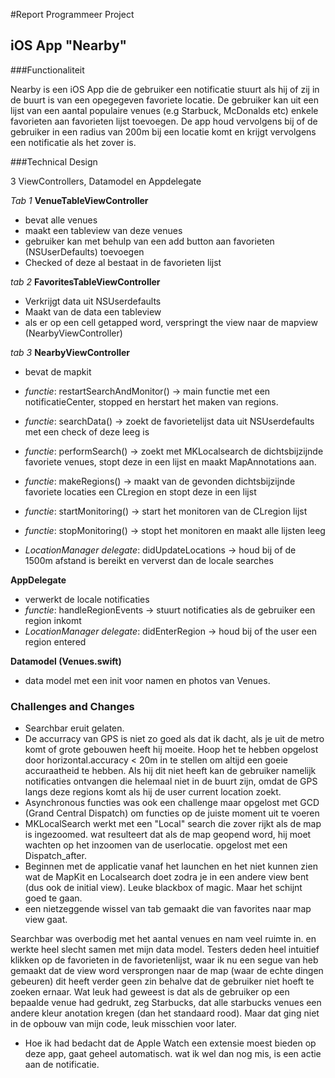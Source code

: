 #Report Programmeer Project

## iOS App "Nearby"

###Functionaliteit

Nearby is een iOS App die de gebruiker een notificatie stuurt als hij of zij in de buurt is van een opegegeven favoriete locatie. De gebruiker kan uit een lijst van een aantal populaire venues (e.g Starbuck, McDonalds etc) enkele favorieten aan favorieten lijst toevoegen. De app houd vervolgens bij of de gebruiker in een radius van 200m bij een locatie komt en krijgt vervolgens een notificatie als het zover is. 

###Technical Design

3 ViewControllers, Datamodel en Appdelegate

 *Tab 1* **VenueTableViewController**

- bevat alle venues 
- maakt een tableview van deze venues
- gebruiker kan met behulp van een add button aan favorieten (NSUserDefaults) toevoegen
- Checked of deze al bestaat in de favorieten lijst 

*tab 2* **FavoritesTableViewController**

- Verkrijgt data uit NSUserdefaults
- Maakt van de data een tableview
- als er op een cell getapped word, verspringt the view naar de mapview (NearbyViewController)

*tab 3* **NearbyViewController**

- bevat de mapkit

- *functie*: restartSearchAndMonitor() -> main functie met een notificatieCenter, stopped en herstart het maken van regions.
- *functie*: searchData() -> zoekt de favorietelijst data uit NSUserdefaults met een check of deze leeg is
- *functie*: performSearch() -> zoekt met MKLocalsearch de dichtsbijzijnde favoriete venues, stopt deze in een lijst en maakt MapAnnotations aan.
- *functie*: makeRegions() -> maakt van de gevonden dichtsbijzijnde favoriete locaties een CLregion en stopt deze in een lijst
- *functie*: startMonitoring() -> start het monitoren van de CLregion lijst
- *functie*: stopMonitoring() -> stopt het monitoren en maakt alle lijsten leeg

- *LocationManager delegate*: didUpdateLocations -> houd bij of de 1500m afstand is bereikt en ververst dan de locale searches

**AppDelegate**

- verwerkt de locale notificaties
- *functie*: handleRegionEvents -> stuurt notificaties als de gebruiker een region inkomt
- *LocationManager delegate*: didEnterRegion -> houd bij of the user een region entered

**Datamodel (Venues.swift)**

- data model met een init voor namen en photos van Venues.

### Challenges and Changes

- Searchbar eruit gelaten.
- De accurracy van GPS is niet zo goed als dat ik dacht, als je uit de metro komt of grote gebouwen heeft hij moeite. Hoop het te hebben opgelost door horizontal.accuracy < 20m in te stellen om altijd een goeie accuraatheid te hebben. Als hij dit niet heeft kan de gebruiker namelijk notificaties ontvangen die helemaal niet in de buurt zijn, omdat de GPS langs deze regions komt als hij de user current location zoekt.
- Asynchronous functies was ook een challenge maar opgelost met GCD (Grand Central Dispatch) om functies op de juiste moment uit te voeren
- MKLocalSearch werkt met een "Local" search die zover rijkt als de map is ingezoomed. wat resulteert dat als de map geopend word, hij moet wachten op het inzoomen van de userlocatie. opgelost met een Dispatch_after.
- Beginnen met de applicatie vanaf het launchen en het niet kunnen zien wat de MapKit en Localsearch doet zodra je in een andere view bent (dus ook de initial view). Leuke blackbox of magic. Maar het schijnt goed te gaan. 
- een nietzeggende wissel van tab gemaakt die van favorites naar map view gaat.


Searchbar was overbodig met het aantal venues en nam veel ruimte in. en werkte heel slecht samen met mijn data model. 
Testers deden heel intuitief klikken op de favorieten in de favorietenlijst, waar ik nu een segue van heb gemaakt dat de view word versprongen naar de map (waar de echte dingen gebeuren) dit heeft verder geen zin behalve dat de gebruiker niet hoeft te zoeken ernaar. Wat leuk had geweest is dat als de gebruiker op een bepaalde venue had gedrukt, zeg Starbucks, dat alle starbucks venues een andere kleur anotation kregen (dan het standaard rood). Maar dat ging niet in de opbouw van mijn code, leuk misschien voor later. 

- Hoe ik had bedacht dat de Apple Watch een extensie moest bieden op deze app, gaat geheel automatisch. wat ik wel dan nog mis, is een actie aan de notificatie.

